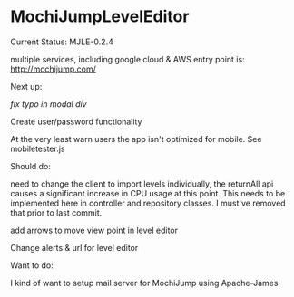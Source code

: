 # MochiJumpLevelEditor

Current Status: MJLE-0.2.4

multiple services, including google cloud & AWS entry point is: http://mochijump.com/


Next up:

*fix typo in modal div*

Create user/password functionality

At the very least warn users the app isn't optimized for mobile. See mobiletester.js

Should do:

need to change the client to import levels individually, the returnAll api causes a significant increase in CPU usage at this point. This needs to be implemented here in controller and repository classes. I must've removed that prior to last commit.

add arrows to move view point in level editor

Change alerts & url for level editor

Want to do:

I kind of want to setup mail server for MochiJump using Apache-James
